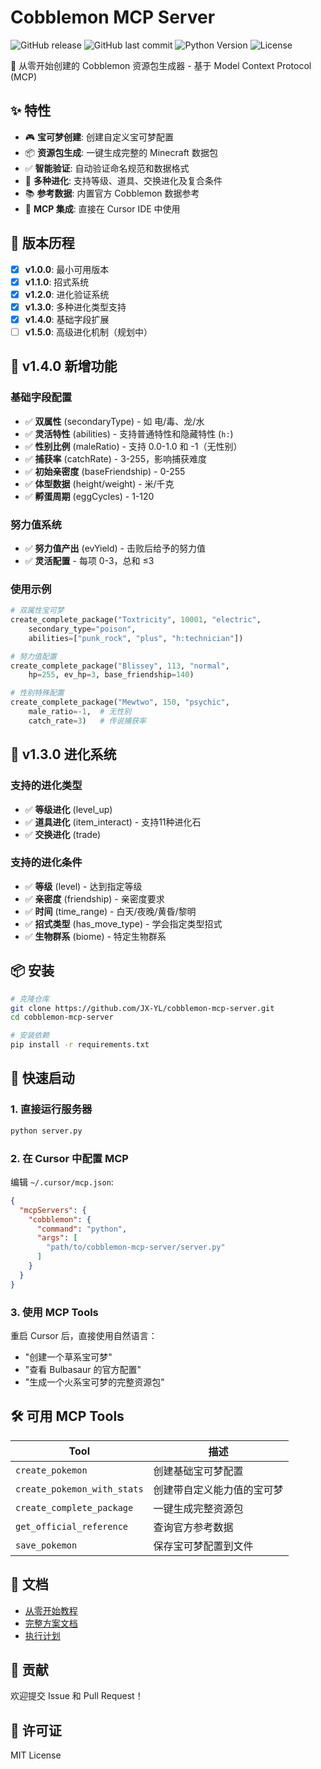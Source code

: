 # Cobblemon MCP Server

![GitHub release](https://img.shields.io/github/v/release/JX-YL/cobblemon-mcp-server?style=flat-square)
![GitHub last commit](https://img.shields.io/github/last-commit/JX-YL/cobblemon-mcp-server?style=flat-square)
![Python Version](https://img.shields.io/badge/python-3.11%2B-blue?style=flat-square)
![License](https://img.shields.io/badge/license-MIT-green?style=flat-square)

🌿 从零开始创建的 Cobblemon 资源包生成器 - 基于 Model Context Protocol (MCP)

## ✨ 特性

- 🎮 **宝可梦创建**: 创建自定义宝可梦配置
- 📦 **资源包生成**: 一键生成完整的 Minecraft 数据包
- ✅ **智能验证**: 自动验证命名规范和数据格式
- 🧬 **多种进化**: 支持等级、道具、交换进化及复合条件
- 📚 **参考数据**: 内置官方 Cobblemon 数据参考
- 🔧 **MCP 集成**: 直接在 Cursor IDE 中使用

## 🚀 版本历程

- [x] **v1.0.0**: 最小可用版本
- [x] **v1.1.0**: 招式系统
- [x] **v1.2.0**: 进化验证系统
- [x] **v1.3.0**: 多种进化类型支持
- [x] **v1.4.0**: 基础字段扩展
- [ ] **v1.5.0**: 高级进化机制（规划中）

## 🎯 v1.4.0 新增功能

### 基础字段配置
- ✅ **双属性** (secondaryType) - 如 电/毒、龙/水
- ✅ **灵活特性** (abilities) - 支持普通特性和隐藏特性 (`h:`)
- ✅ **性别比例** (maleRatio) - 支持 0.0-1.0 和 -1（无性别）
- ✅ **捕获率** (catchRate) - 3-255，影响捕获难度
- ✅ **初始亲密度** (baseFriendship) - 0-255
- ✅ **体型数据** (height/weight) - 米/千克
- ✅ **孵蛋周期** (eggCycles) - 1-120

### 努力值系统
- ✅ **努力值产出** (evYield) - 击败后给予的努力值
- ✅ **灵活配置** - 每项 0-3，总和 ≤3

### 使用示例
```python
# 双属性宝可梦
create_complete_package("Toxtricity", 10001, "electric",
    secondary_type="poison",
    abilities=["punk_rock", "plus", "h:technician"])

# 努力值配置
create_complete_package("Blissey", 113, "normal",
    hp=255, ev_hp=3, base_friendship=140)

# 性别特殊配置
create_complete_package("Mewtwo", 150, "psychic",
    male_ratio=-1,  # 无性别
    catch_rate=3)   # 传说捕获率
```

## 🧬 v1.3.0 进化系统

### 支持的进化类型
- ✅ **等级进化** (level_up)
- ✅ **道具进化** (item_interact) - 支持11种进化石
- ✅ **交换进化** (trade)

### 支持的进化条件
- ✅ **等级** (level) - 达到指定等级
- ✅ **亲密度** (friendship) - 亲密度要求
- ✅ **时间** (time_range) - 白天/夜晚/黄昏/黎明
- ✅ **招式类型** (has_move_type) - 学会指定类型招式
- ✅ **生物群系** (biome) - 特定生物群系

## 📦 安装

```bash
# 克隆仓库
git clone https://github.com/JX-YL/cobblemon-mcp-server.git
cd cobblemon-mcp-server

# 安装依赖
pip install -r requirements.txt
```

## 🎯 快速启动

### 1. 直接运行服务器

```bash
python server.py
```

### 2. 在 Cursor 中配置 MCP

编辑 `~/.cursor/mcp.json`:

```json
{
  "mcpServers": {
    "cobblemon": {
      "command": "python",
      "args": [
        "path/to/cobblemon-mcp-server/server.py"
      ]
    }
  }
}
```

### 3. 使用 MCP Tools

重启 Cursor 后，直接使用自然语言：
- "创建一个草系宝可梦"
- "查看 Bulbasaur 的官方配置"
- "生成一个火系宝可梦的完整资源包"

## 🛠️ 可用 MCP Tools

| Tool | 描述 |
|------|------|
| `create_pokemon` | 创建基础宝可梦配置 |
| `create_pokemon_with_stats` | 创建带自定义能力值的宝可梦 |
| `create_complete_package` | 一键生成完整资源包 |
| `get_official_reference` | 查询官方参考数据 |
| `save_pokemon` | 保存宝可梦配置到文件 |

## 📖 文档

- [从零开始教程](../../../Plan/01-Cobblemon-MCP/Cobblemon-MCP-从零开始.md)
- [完整方案文档](../../../Plan/01-Cobblemon-MCP/Cobblemon-MCP-完整方案.md)
- [执行计划](../../../Plan/01-Cobblemon-MCP/Cobblemon-MCP-执行计划.md)

## 🤝 贡献

欢迎提交 Issue 和 Pull Request！

## 📝 许可证

MIT License

